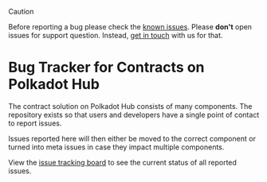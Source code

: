> [!CAUTION]
> Before reporting a bug please check the [known issues](https://contracts.polkadot.io/known_issues/).
> Please **don't** open issues for support question. Instead, [get in touch](https://contracts.polkadot.io/#get-in-touch) with us for that.

# Bug Tracker for Contracts on Polkadot Hub

The contract solution on Polkadot Hub consists of many components. The repository
exists so that users and developers have a single point of contact to report
issues.

Issues reported here will then either be moved to the correct component or turned
into meta issues in case they impact multiple components.

View the [issue tracking board](https://github.com/orgs/paritytech/projects/198/views/14) to see the current status of all reported issues.

